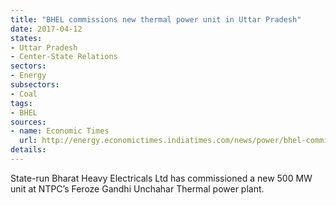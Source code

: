 ```yaml
---
title: "BHEL commissions new thermal power unit in Uttar Pradesh"
date: 2017-04-12
states:
- Uttar Pradesh
- Center-State Relations
sectors:
- Energy
subsectors:
- Coal
tags:
- BHEL
sources:
- name: Economic Times
  url: http://energy.economictimes.indiatimes.com/news/power/bhel-commissions-500-mw-unit-of-ntpcs-plant-in-up/58000767
details:
---
```


State-run Bharat Heavy Electricals Ltd has commissioned a new 500 MW unit at NTPC’s Feroze Gandhi Unchahar Thermal power plant.
